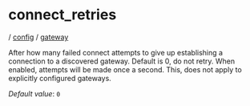 # connect_retries

/ [config](/reference/config/index.md) / [gateway](/reference/config/config/gateway/index.md) 

After how many failed connect attempts to give up establishing
a connection to a discovered gateway. Default is 0, do not retry.
When enabled, attempts will be made once a second. This, does not
apply to explicitly configured gateways.

*Default value*: `0`
